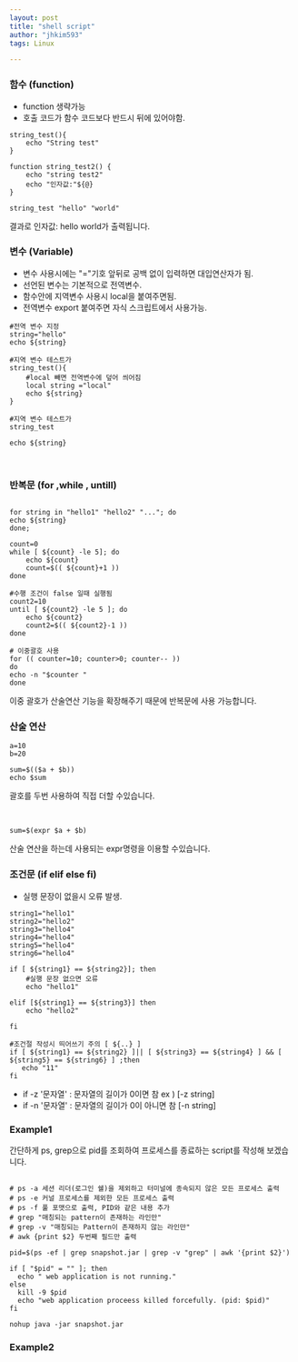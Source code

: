 ```yaml
---
layout: post
title: "shell script"
author: "jhkim593"
tags: Linux

---
```



### 함수 (function)
- function 생략가능
- 호출 코드가 함수 코드보다 반드시 뒤에 있어야함.
~~~shell
string_test(){
	echo "String test"
}

function string_test2() {
	echo "string test2"
	echo "인자값:"${@}
}

string_test "hello" "world"
~~~
결과로 인자값: hello world가 출력됩니다.

### 변수 (Variable)
- 변수 사용시에는 "="기호 앞뒤로 공백 없이 입력하면 대입연산자가 됨.
- 선언된 변수는 기본적으로 전역변수.
- 함수안에 지역변수 사용시 local을 붙여주면됨.
- 전역변수 export 붙여주면 자식 스크립트에서 사용가능.

~~~shell
#전역 변수 지정
string="hello"
echo ${string}

#지역 변수 테스트가
string_test(){
	#local 빼면 전역변수에 덮어 씌어짐
	local string ="local"
	echo ${string}
}

#지역 변수 테스트가
string_test

echo ${string}

~~~

<br>

### 반복문 (for ,while , untill)

~~~shell

for string in "hello1" "hello2" "..."; do
echo ${string}
done;

count=0
while [ ${count} -le 5]; do
	echo ${count}
	count=$(( ${count}+1 ))
done

#수행 조건이 false 일때 실행됨
count2=10
until [ ${count2} -le 5 ]; do
    echo ${count2}
    count2=$(( ${count2}-1 ))
done

# 이중괄호 사용
for (( counter=10; counter>0; counter-- ))
do
echo -n "$counter "
done
~~~
이중 괄호가 산술연산 기능을 확장해주기 때문에 반복문에 사용 가능합니다.

### 산술 연산


~~~shell
a=10
b=20

sum=$(($a + $b))
echo $sum
~~~
괄호를 두번 사용하여 직접 더할 수있습니다.

<br>


~~~shell
sum=$(expr $a + $b)
~~~
산술 연산을 하는데 사용되는 expr명령을 이용할 수있습니다.




### 조건문 (if elif else fi)
- 실행 문장이 없을시 오류 발생.
~~~shell
string1="hello1"
string2="hello2"
string3="hello4"
string4="hello4"
string5="hello4"
string6="hello4"

if [ ${string1} == ${string2}]; then
	#실행 문장 없으면 오류
	echo "hello1"

elif [${string1} == ${string3}] then
	echo "hello2"

fi

#조건절 작성시 띄어쓰기 주의 [ ${..} ]
if [ ${string1} == ${string2} ]|| [ ${string3} == ${string4} ] && [ ${string5} == ${string6} ] ;then
   echo "11"
fi
~~~

- if -z '문자열' : 문자열의 길이가 0이면 참  ex ) [-z string]
- if -n '문자열' : 문자열의 길이가 0이 아니면 참 [-n string]




### Example1
간단하게 ps, grep으로 pid를 조회하여 프로세스를 종료하는 script를 작성해 보겠습니다.

~~~shell

# ps -a 세션 리더(로그인 쉘)을 제외하고 터미널에 종속되지 않은 모든 프로세스 출력
# ps -e 커널 프로세스를 제외한 모든 프로세스 출력
# ps -f 풀 포맷으로 출력, PID와 같은 내용 추가
# grep "매칭되는 pattern이 존재하는 라인만"
# grep -v "매칭되는 Pattern이 존재하지 않는 라인만"
# awk {print $2} 두번째 필드만 출력

pid=$(ps -ef | grep snapshot.jar | grep -v "grep" | awk '{print $2}')

if [ "$pid" = "" ]; then
  echo " web application is not running."
else
  kill -9 $pid
  echo "web application proceess killed forcefully. (pid: $pid)"
fi

nohup java -jar snapshot.jar

~~~


### Example2

~~~shell

~~~
